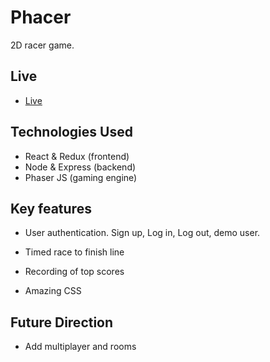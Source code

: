 # Phacer

2D racer game.


## Live

* [Live](https://phacer.herokuapp.com/)

## Technologies Used

* React & Redux (frontend)
* Node & Express (backend)
* Phaser JS (gaming engine)

## Key features

* User authentication. Sign up, Log in, Log out, demo user.

* Timed race to finish line

* Recording of top scores

* Amazing CSS

## Future Direction

* Add multiplayer and rooms
